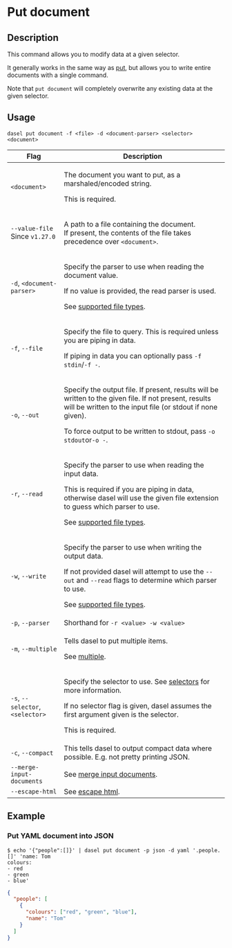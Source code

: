 # Put document

## Description

This command allows you to modify data at a given selector.

It generally works in the same way as [put](put.md), but allows you to write entire documents with a single command.

Note that `put document` will completely overwrite any existing data at the given selector.

## Usage

```shell
dasel put document -f <file> -d <document-parser> <selector> <document>
```

| Flag                                                           | Description                                                                                                                                                                                                                                                                 |
| -------------------------------------------------------------- | --------------------------------------------------------------------------------------------------------------------------------------------------------------------------------------------------------------------------------------------------------------------------- |
| `<document>`                                                   | <p>The document you want to put, as a marshaled/encoded string.</p><p>This is required.</p>                                                                                                                                                                                 |
| <p><code>--value-file</code><br>Since <code>v1.27.0</code></p> | <p>A path to a file containing the document.<br>If present, the contents of the file takes precedence over <code>&#x3C;document></code>.</p>                                                                                                                                |
| `-d`, `<document-parser>`                                      | <p>Specify the parser to use when reading the document value.</p><p>If no value is provided, the read parser is used.</p><p>See <a href="supported-file-types.md">supported file types</a>.</p>                                                                             |
| `-f`, `--file`                                                 | <p>Specify the file to query. This is required unless you are piping in data.</p><p>If piping in data you can optionally pass <code>-f stdin</code>/<code>-f -</code>.</p>                                                                                                  |
| `-o`, `--out`                                                  | <p>Specify the output file. If present, results will be written to the given file. If not present, results will be written to the input file (or stdout if none given).</p><p>To force output to be written to stdout, pass <code>-o stdout</code>or<code>-o -</code>.</p>  |
| `-r`, `--read`                                                 | <p>Specify the parser to use when reading the input data.</p><p>This is required if you are piping in data, otherwise dasel will use the given file extension to guess which parser to use.</p><p>See <a href="supported-file-types.md">supported file types</a>.</p>       |
| `-w`, `--write`                                                | <p>Specify the parser to use when writing the output data.</p><p>If not provided dasel will attempt to use the <code>--out</code> and <code>--read</code> flags to determine which parser to use.</p><p>See <a href="supported-file-types.md">supported file types</a>.</p> |
| `-p`, `--parser`                                               | Shorthand for `-r <value> -w <value>`                                                                                                                                                                                                                                       |
| `-m`, `--multiple`                                             | <p>Tells dasel to put multiple items.</p><p>See <a href="flags/multiple.md">multiple</a>.</p>                                                                                                                                                                               |
| `-s`, `--selector`, `<selector>`                               | <p>Specify the selector to use. See <a href="../selectors/introduction.md">selectors</a> for more information.</p><p>If no selector flag is given, dasel assumes the first argument given is the selector.</p><p>This is required.</p>                                      |
| `-c`, `--compact`                                              | This tells dasel to output compact data where possible. E.g. not pretty printing JSON.                                                                                                                                                                                      |
| `--merge-input-documents`                                      | See [merge input documents](flags/merge-input-documents.md).                                                                                                                                                                                                                |
| `--escape-html`                                                | See [escape html](flags/escape-html.md).                                                                                                                                                                                                                                    |

## Example

### Put YAML document into JSON

```shell
$ echo '{"people":[]}' | dasel put document -p json -d yaml '.people.[]' 'name: Tom
colours:
- red
- green
- blue'
```

```json
{
  "people": [
    {
      "colours": ["red", "green", "blue"],
      "name": "Tom"
    }
  ]
}
```
